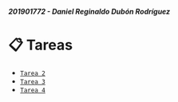 ***201901772 - Daniel Reginaldo Dubón Rodríguez***

# 📋 Tareas

- [`Tarea 2`](./Tarea_2)
- [`Tarea 3`](./Tarea_3)
- [`Tarea 4`](./Tarea_4)